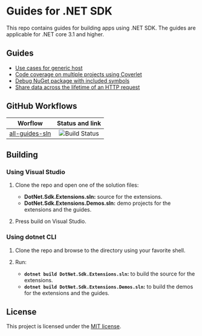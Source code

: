 # Guides for .NET SDK

This repo contains guides for building apps using .NET SDK. The guides are applicable for .NET core 3.1 and higher.

## Guides

* [Use cases for generic host](/docs/guides/generic-host-use-cases.md)
* [Code coverage on multiple projects using Coverlet](/docs/guides/code-coverage.md)
* [Debug NuGet package with included symbols](/docs/guides/debug-pdg-included-on-nuget.md)
* [Share data across the lifetime of an HTTP request](/docs/guides/share-data-with-async-local.md)

## GitHub Workflows

| Worflow                   |      Status and link      |
|---------------------------|:-------------------------:|
| [all-guides-sln](https://github.com/edumserrano/dot-net-sdk-guides/blob/main/.github/workflows/all-guides-sln.yml)             |  ![Build Status](https://github.com/edumserrano/dot-net-sdk-guides/workflows/Build%20guides%20sln/badge.svg) |



## Building

### Using Visual Studio

1) Clone the repo and open one of the solution files:
   - **DotNet.Sdk.Extensions.sln:** source for the extensions.
   - **DotNet.Sdk.Extensions.Demos.sln:** demo projects for the extensions and the guides.

2) Press build on Visual Studio.

### Using dotnet CLI

1) Clone the repo and browse to the directory using your favorite shell.

2) Run:
   - **`dotnet build DotNet.Sdk.Extensions.sln`:** to build the source for the extensions.
   - **`dotnet build DotNet.Sdk.Extensions.Demos.sln`:** to build the demos for the extensions and the guides.

## License

This project is licensed under the [MIT license](https://licenses.nuget.org/MIT).
